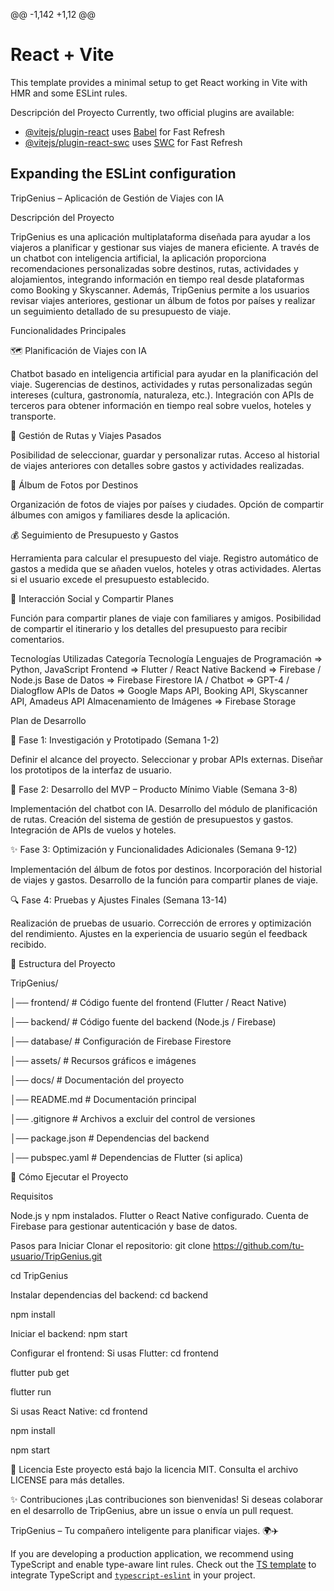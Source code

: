 @@ -1,142 +1,12 @@

 # React + Vite
 
 This template provides a minimal setup to get React working in Vite with HMR and some ESLint rules.
 
 Descripción del Proyecto
 Currently, two official plugins are available:
 - [@vitejs/plugin-react](https://github.com/vitejs/vite-plugin-react/blob/main/packages/plugin-react/README.md) uses [Babel](https://babeljs.io/) for Fast Refresh
 - [@vitejs/plugin-react-swc](https://github.com/vitejs/vite-plugin-react-swc) uses [SWC](https://swc.rs/) for Fast Refresh
 ## Expanding the ESLint configuration
 

TripGenius – Aplicación de Gestión de Viajes con IA

Descripción del Proyecto

TripGenius es una aplicación multiplataforma diseñada para ayudar a los viajeros a planificar y gestionar sus viajes de manera eficiente. A través de un chatbot con inteligencia artificial, la aplicación proporciona recomendaciones personalizadas sobre destinos, rutas, actividades y alojamientos, integrando información en tiempo real desde plataformas como Booking y Skyscanner. 
Además, TripGenius permite a los usuarios revisar viajes anteriores, gestionar un álbum de fotos por países y realizar un seguimiento detallado de su presupuesto de viaje.

 Funcionalidades Principales
 
 🗺️ Planificación de Viajes con IA
 
 Chatbot basado en inteligencia artificial para ayudar en la planificación del viaje.
 Sugerencias de destinos, actividades y rutas personalizadas según intereses (cultura, gastronomía, naturaleza, etc.).
 Integración con APIs de terceros para obtener información en tiempo real sobre vuelos, hoteles y transporte.
 
 📍 Gestión de Rutas y Viajes Pasados
 
 Posibilidad de seleccionar, guardar y personalizar rutas.
 Acceso al historial de viajes anteriores con detalles sobre gastos y actividades realizadas.
 
 📸 Álbum de Fotos por Destinos
 
 Organización de fotos de viajes por países y ciudades.
 Opción de compartir álbumes con amigos y familiares desde la aplicación.
 
 💰 Seguimiento de Presupuesto y Gastos
 
 Herramienta para calcular el presupuesto del viaje.
 Registro automático de gastos a medida que se añaden vuelos, hoteles y otras actividades.
 Alertas si el usuario excede el presupuesto establecido.
 
 👥 Interacción Social y Compartir Planes
 
 Función para compartir planes de viaje con familiares y amigos.
 Posibilidad de compartir el itinerario y los detalles del presupuesto para recibir comentarios.
 
 Tecnologías Utilizadas    Categoría	Tecnología
 Lenguajes de Programación =>	Python, JavaScript
 Frontend =>	Flutter / React Native
 Backend =>	Firebase / Node.js
 Base de Datos =>	Firebase Firestore
 IA / Chatbot =>	GPT-4 / Dialogflow
 APIs de Datos =>	Google Maps API, Booking API, Skyscanner API, Amadeus API
 Almacenamiento de Imágenes => Firebase Storage
 
 Plan de Desarrollo
 
 📌 Fase 1: Investigación y Prototipado (Semana 1-2)
 
 Definir el alcance del proyecto.
 Seleccionar y probar APIs externas.
 Diseñar los prototipos de la interfaz de usuario.
 
 🚀 Fase 2: Desarrollo del MVP – Producto Mínimo Viable (Semana 3-8)
 
 Implementación del chatbot con IA.
 Desarrollo del módulo de planificación de rutas.
 Creación del sistema de gestión de presupuestos y gastos.
 Integración de APIs de vuelos y hoteles.
 
 ✨ Fase 3: Optimización y Funcionalidades Adicionales (Semana 9-12)
 
 Implementación del álbum de fotos por destinos.
 Incorporación del historial de viajes y gastos.
 Desarrollo de la función para compartir planes de viaje.
 
 🔍 Fase 4: Pruebas y Ajustes Finales (Semana 13-14)
 
 Realización de pruebas de usuario.
 Corrección de errores y optimización del rendimiento.
 Ajustes en la experiencia de usuario según el feedback recibido.
 
 📂 Estructura del Proyecto
 
 TripGenius/
 
 │── frontend/            # Código fuente del frontend (Flutter / React Native)
 
 │── backend/             # Código fuente del backend (Node.js / Firebase)
 
 │── database/            # Configuración de Firebase Firestore
 
 │── assets/              # Recursos gráficos e imágenes
 
 │── docs/                # Documentación del proyecto
 
 │── README.md            # Documentación principal
 
 │── .gitignore           # Archivos a excluir del control de versiones
 
 │── package.json         # Dependencias del backend
 
 │── pubspec.yaml         # Dependencias de Flutter (si aplica)
 
 
 🚀 Cómo Ejecutar el Proyecto
 
 Requisitos
 
 Node.js y npm instalados.
 Flutter o React Native configurado.
 Cuenta de Firebase para gestionar autenticación y base de datos.
 
 Pasos para Iniciar
 Clonar el repositorio:
 git clone https://github.com/tu-usuario/TripGenius.git
 
 cd TripGenius
 
 Instalar dependencias del backend:
 cd backend
 
 npm install
 
 Iniciar el backend:
 npm start
 
 Configurar el frontend:
 Si usas Flutter:
 cd frontend
 
 flutter pub get
 
 flutter run
 
 Si usas React Native:
 cd frontend
 
 npm install
 
 npm start
 
 
 📄 Licencia
 Este proyecto está bajo la licencia MIT. Consulta el archivo LICENSE para más detalles.
 
 ✨ Contribuciones
 ¡Las contribuciones son bienvenidas! Si deseas colaborar en el desarrollo de TripGenius, abre un issue o envía un pull request.
 
 TripGenius – Tu compañero inteligente para planificar viajes. 🌍✈️

 If you are developing a production application, we recommend using TypeScript and enable type-aware lint rules. Check out the [TS template](https://github.com/vitejs/vite/tree/main/packages/create-vite/template-react-ts) to integrate TypeScript and [`typescript-eslint`](https://typescript-eslint.io) in your project.
